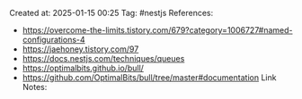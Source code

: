 Created at:  2025-01-15 00:25
Tag: #nestjs 
References:
- https://overcome-the-limits.tistory.com/679?category=1006727#named-configurations-4
- https://jaehoney.tistory.com/97
- https://docs.nestjs.com/techniques/queues
- https://optimalbits.github.io/bull/
- https://github.com/OptimalBits/bull/tree/master#documentation
Link Notes: